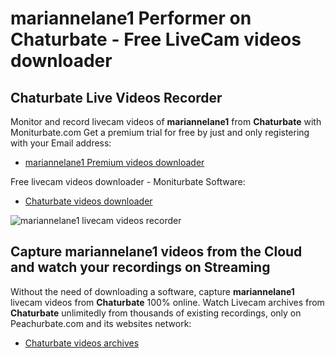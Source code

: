 # mariannelane1 Performer on Chaturbate - Free LiveCam videos downloader

## Chaturbate Live Videos Recorder

Monitor and record livecam videos of **mariannelane1** from **Chaturbate** with Moniturbate.com
Get a premium trial for free by just and only registering with your Email address:
* [mariannelane1 Premium videos downloader](https://moniturbate.com/request-demo-licence-key.html)

Free livecam videos downloader - Moniturbate Software:
* [Chaturbate videos downloader](https://moniturbate.com/moniturbate-download-software.html)

![mariannelane1 livecam videos recorder](https://peachurnet.com/templates/moniturbate-software.png)


## Capture mariannelane1 videos from the Cloud and watch your recordings on Streaming

Without the need of downloading a software, capture **mariannelane1** livecam videos from **Chaturbate** 100% online.
Watch Livecam archives from **Chaturbate** unlimitedly from thousands of existing recordings, only on Peachurbate.com and its websites network:
* [Chaturbate videos archives](https://peachurnet.com/)